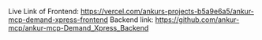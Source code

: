 Live Link of Frontend:
https://vercel.com/ankurs-projects-b5a9e6a5/ankur-mcp-demand-xpress-frontend
Backend link:
https://github.com/ankur-mcp/ankur-mcp-Demand_Xpress_Backend
